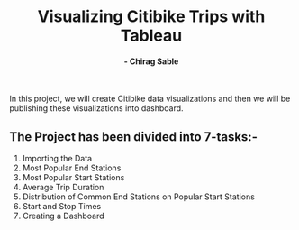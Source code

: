 <h1 align='center'> Visualizing Citibike Trips with Tableau</h1>
<h4 align='center'>- Chirag Sable</h4><br>

In this project, we will create Citibike data visualizations and then we will be publishing these visualizations into dashboard.

<h2>The Project has been divided into 7-tasks:- </h2>

1. Importing the Data
2. Most Popular End Stations
3. Most Popular Start Stations
4. Average Trip Duration
5. Distribution of Common End Stations on Popular Start Stations
6. Start and Stop Times
7. Creating a Dashboard
